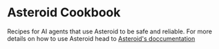 # Asteroid Cookbook 

Recipes for AI agents that use Asteroid to be safe and reliable. For more details on how to use Asteroid head to [Asteroid's doccumentation](https://docs.asteroid.ai/)
